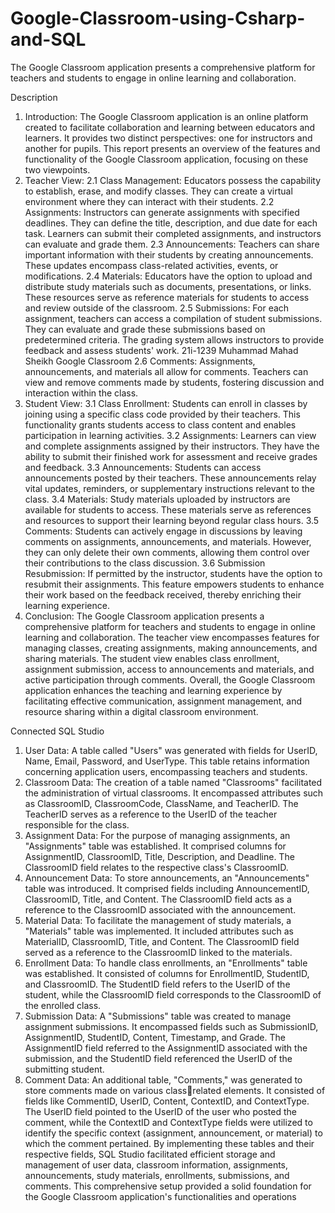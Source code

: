 # Google-Classroom-using-Csharp-and-SQL
The Google Classroom application presents a comprehensive platform for teachers and  students to engage in online learning and collaboration.

Description
1. Introduction:
The Google Classroom application is an online platform created to facilitate collaboration and
learning between educators and learners. It provides two distinct perspectives: one for 
instructors and another for pupils. This report presents an overview of the features and 
functionality of the Google Classroom application, focusing on these two viewpoints.
2. Teacher View:
2.1 Class Management:
Educators possess the capability to establish, erase, and modify classes. They can create a 
virtual environment where they can interact with their students.
2.2 Assignments:
Instructors can generate assignments with specified deadlines. They can define the title, 
description, and due date for each task. Learners can submit their completed assignments, 
and instructors can evaluate and grade them.
2.3 Announcements:
Teachers can share important information with their students by creating announcements. 
These updates encompass class-related activities, events, or modifications.
2.4 Materials:
Educators have the option to upload and distribute study materials such as documents, 
presentations, or links. These resources serve as reference materials for students to access 
and review outside of the classroom.
2.5 Submissions:
For each assignment, teachers can access a compilation of student submissions. They can 
evaluate and grade these submissions based on predetermined criteria. The grading system 
allows instructors to provide feedback and assess students' work.
21i-1239 Muhammad Mahad Sheikh Google Classroom
2.6 Comments:
Assignments, announcements, and materials all allow for comments. Teachers can view and 
remove comments made by students, fostering discussion and interaction within the class.
3. Student View:
3.1 Class Enrollment:
Students can enroll in classes by joining using a specific class code provided by their teachers. 
This functionality grants students access to class content and enables participation in 
learning activities.
3.2 Assignments:
Learners can view and complete assignments assigned by their instructors. They have the 
ability to submit their finished work for assessment and receive grades and feedback.
3.3 Announcements:
Students can access announcements posted by their teachers. These announcements relay 
vital updates, reminders, or supplementary instructions relevant to the class.
3.4 Materials:
Study materials uploaded by instructors are available for students to access. These materials 
serve as references and resources to support their learning beyond regular class hours.
3.5 Comments:
Students can actively engage in discussions by leaving comments on assignments, 
announcements, and materials. However, they can only delete their own comments, allowing 
them control over their contributions to the class discussion.
3.6 Submission Resubmission:
If permitted by the instructor, students have the option to resubmit their assignments. This 
feature empowers students to enhance their work based on the feedback received, thereby 
enriching their learning experience.
4. Conclusion:
The Google Classroom application presents a comprehensive platform for teachers and 
students to engage in online learning and collaboration. The teacher view encompasses 
features for managing classes, creating assignments, making announcements, and sharing 
materials. The student view enables class enrollment, assignment submission, access to 
announcements and materials, and active participation through comments. Overall, the 
Google Classroom application enhances the teaching and learning experience by facilitating 
effective communication, assignment management, and resource sharing within a digital 
classroom environment.



Connected SQL Studio
1. User Data:
A table called "Users" was generated with fields for UserID, Name, Email, Password, and 
UserType. This table retains information concerning application users, encompassing 
teachers and students.
2. Classroom Data:
The creation of a table named "Classrooms" facilitated the administration of virtual 
classrooms. It encompassed attributes such as ClassroomID, ClassroomCode, ClassName, 
and TeacherID. The TeacherID serves as a reference to the UserID of the teacher responsible 
for the class.
3. Assignment Data:
For the purpose of managing assignments, an "Assignments" table was established. It 
comprised columns for AssignmentID, ClassroomID, Title, Description, and Deadline. The 
ClassroomID field relates to the respective class's ClassroomID.
4. Announcement Data:
To store announcements, an "Announcements" table was introduced. It comprised fields 
including AnnouncementID, ClassroomID, Title, and Content. The ClassroomID field acts as a 
reference to the ClassroomID associated with the announcement.
5. Material Data:
To facilitate the management of study materials, a "Materials" table was implemented. It 
included attributes such as MaterialID, ClassroomID, Title, and Content. The ClassroomID 
field served as a reference to the ClassroomID linked to the materials.
6. Enrollment Data:
To handle class enrollments, an "Enrollments" table was established. It consisted of columns 
for EnrollmentID, StudentID, and ClassroomID. The StudentID field refers to the UserID of 
the student, while the ClassroomID field corresponds to the ClassroomID of the enrolled 
class.
7. Submission Data:
A "Submissions" table was created to manage assignment submissions. It encompassed 
fields such as SubmissionID, AssignmentID, StudentID, Content, Timestamp, and Grade. The 
AssignmentID field referred to the AssignmentID associated with the submission, and the 
StudentID field referenced the UserID of the submitting student.
8. Comment Data:
An additional table, "Comments," was generated to store comments made on various classrelated elements. It consisted of fields like CommentID, UserID, Content, ContextID, and 
ContextType. The UserID field pointed to the UserID of the user who posted the comment, 
while the ContextID and ContextType fields were utilized to identify the specific context 
(assignment, announcement, or material) to which the comment pertained.
By implementing these tables and their respective fields, SQL Studio facilitated efficient 
storage and management of user data, classroom information, assignments, 
announcements, study materials, enrollments, submissions, and comments. This 
comprehensive setup provided a solid foundation for the Google Classroom application's 
functionalities and operations
